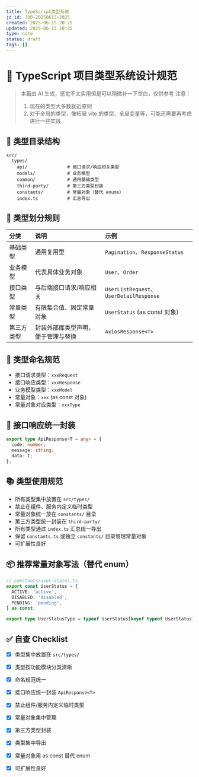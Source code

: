 ```yaml
---
title: TypeScript类型系统
jd_id: J00-20250615-2025
created: 2025-06-15 20:25
updated: 2025-06-15 20:25
type: note
status: draft
tags: []
---
```


# 📌 TypeScript 项目类型系统设计规范

> 本篇由 AI 生成，感觉不太实用但是可以稍微补一下空白，仅供参考
> 注意：
> 1. 现在的类型大多数就近原则
> 2. 对于全局的类型，像拓展 vite 的类型、全局变量等，可能还需要再考虑进行一些实践

## 📁 类型目录结构

```
src/
  types/
    api/               # 接口请求/响应相关类型
    models/            # 业务模型
    common/            # 通用基础类型
    third-party/       # 第三方类型封装
    constants/         # 常量对象（替代 enums）
    index.ts           # 汇总导出
```

## 📖 类型划分规则

| 分类    | 说明                | 示例                                     |
| :---- | :---------------- | :------------------------------------- |
| 基础类型  | 通用复用型             | `Pagination`、`ResponseStatus`          |
| 业务模型  | 代表具体业务对象          | `User`、`Order`                         |
| 接口类型  | 与后端接口请求/响应相关      | `UserListRequest`、`UserDetailResponse` |
| 常量类型  | 有限集合值、固定常量对象      | `UserStatus` (as const 对象)             |
| 第三方类型 | 封装外部库类型声明，便于管理与替换 | `AxiosResponse<T>`                     |

## 📙 类型命名规范

* 接口请求类型：`xxxRequest`
* 接口响应类型：`xxxResponse`
* 业务模型类型：`xxxModel`
* 常量对象：`xxx` (as const 对象)
* 常量对象对应类型：`xxxType`

## 📆 接口响应统一封装

```ts
export type ApiResponse<T = any> = {
  code: number;
  message: string;
  data: T;
};
```

## 📚 类型使用规范

* 所有类型集中放置在 `src/types/`
* 禁止在组件、服务内定义临时类型
* 常量对象统一放在 `constants/` 目录
* 第三方类型统一封装在 `third-party/`
* 所有类型通过 `index.ts` 汇总统一导出
* 保留 `constants.ts` 或独立 `constants/` 目录管理常量对象
* 可扩展性良好

## 📦 推荐常量对象写法（替代 enum）

```ts
// constants/user-status.ts
export const UserStatus = {
  ACTIVE: 'active',
  DISABLED: 'disabled',
  PENDING: 'pending',
} as const;

export type UserStatusType = typeof UserStatus[keyof typeof UserStatus];
```

## ✅ 自查 Checklist

* [x] 类型集中放置在 `src/types/`
* [x] 类型按功能模块分类清晰
* [x] 命名规范统一
* [x] 接口响应统一封装 `ApiResponse<T>`
* [x] 禁止组件/服务内定义临时类型
* [x] 常量对象集中管理
* [x] 第三方类型封装
* [x] 类型集中导出
* [x] 常量对象用 as const 替代 enum
* [x] 可扩展性良好


